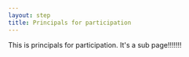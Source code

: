 ```yaml
---
layout: step
title: Principals for participation
---
```


This is principals for participation. It's a sub page!!!!!!!
